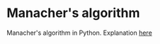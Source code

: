 # Manacher's algorithm

Manacher's algorithm in Python. Explanation [here](https://hackernoon.com/manachers-algorithm-explained-longest-palindromic-substring-22cb27a5e96f)
